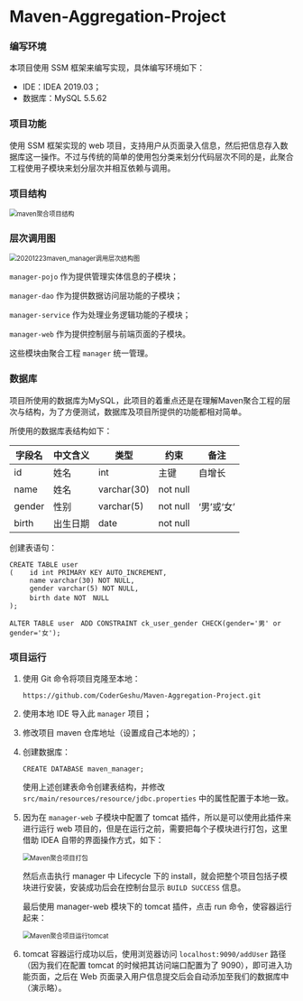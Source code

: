 # Maven-Aggregation-Project

### 编写环境

本项目使用 SSM 框架来编写实现，具体编写环境如下：

- IDE：IDEA 2019.03；
- 数据库：MySQL 5.5.62

### 项目功能

使用 SSM 框架实现的 web 项目，支持用户从页面录入信息，然后把信息存入数据库这一操作。不过与传统的简单的使用包分类来划分代码层次不同的是，此聚合工程使用子模块来划分层次并相互依赖与调用。

### 项目结构

<img src="https://gitee.com/eric0228/pic-go-images/raw/master/img/image-20210216105100185.png" alt="maven聚合项目结构" style="zoom:80%;" />

### 层次调用图

<img src="https://gitee.com/eric0228/pic-go-images/raw/master/img/20201223maven_manager调用层次结构图.png" alt="20201223maven_manager调用层次结构图" style="zoom:80%;" />

`manager-pojo` 作为提供管理实体信息的子模块；

`manager-dao` 作为提供数据访问层功能的子模块；

`manager-service` 作为处理业务逻辑功能的子模块；

`manager-web` 作为提供控制层与前端页面的子模块。

这些模块由聚合工程 `manager` 统一管理。

### 数据库

项目所使用的数据库为MySQL，此项目的着重点还是在理解Maven聚合工程的层次与结构，为了方便测试，数据库及项目所提供的功能都相对简单。

所使用的数据库表结构如下：

| 字段名 | 中文含义 | 类型        | 约束     | 备注       |
| ------ | -------- | ----------- | -------- | ---------- |
| id     | 姓名     | int         | 主键     | 自增长     |
| name   | 姓名     | varchar(30) | not null |            |
| gender | 性别     | varchar(5)  | not null | ‘男’或‘女’ |
| birth  | 出生日期 | date        | not null |            |

创建表语句：

```mysql
CREATE TABLE user
(    id int PRIMARY KEY AUTO_INCREMENT,
     name varchar(30) NOT NULL,
     gender varchar(5) NOT NULL,
     birth date NOT　NULL
);

ALTER TABLE user　ADD CONSTRAINT ck_user_gender CHECK(gender='男' or gender='女');
```

### 项目运行

1. 使用 Git 命令将项目克隆至本地：

   ```
   https://github.com/CoderGeshu/Maven-Aggregation-Project.git
   ```

2. 使用本地 IDE 导入此 `manager` 项目；

3. 修改项目 maven 仓库地址（设置成自己本地的）；

4. 创建数据库：

   ```mysql
   CREATE DATABASE maven_manager;
   ```

   使用上述创建表命令创建表结构，并修改 `src/main/resources/resource/jdbc.properties` 中的属性配置于本地一致。

5. 因为在 `manager-web` 子模块中配置了 tomcat 插件，所以是可以使用此插件来进行运行 web 项目的，但是在运行之前，需要把每个子模块进行打包，这里借助 IDEA 自带的界面操作方式，如下：

   <img src="https://gitee.com/eric0228/pic-go-images/raw/master/img/image-20210216111029953.png" alt="Maven聚合项目打包" style="zoom:80%;" />

   然后点击执行 manager 中 Lifecycle 下的 install，就会把整个项目包括子模块进行安装，安装成功后会在控制台显示 `BUILD SUCCESS` 信息。

   最后使用 manager-web 模块下的 tomcat 插件，点击 run 命令，使容器运行起来：

   <img src="https://gitee.com/eric0228/pic-go-images/raw/master/img/image-20210216111230163.png" alt="Maven聚合项目运行tomcat" style="zoom:80%;" />

6. tomcat 容器运行成功以后，使用浏览器访问 `localhost:9090/addUser` 路径（因为我们在配置 tomcat 的时候把其访问端口配置为了 9090），即可进入功能页面，之后在 Web 页面录入用户信息提交后会自动添加至我们的数据库中（演示略）。

   